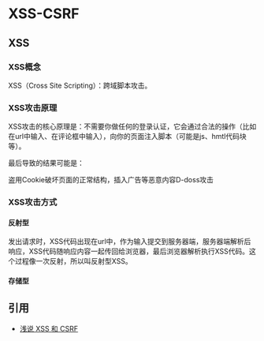 # XSS-CSRF

## XSS

### XSS概念

XSS（Cross Site Scripting）：跨域脚本攻击。

### XSS攻击原理

XSS攻击的核心原理是：不需要你做任何的登录认证，它会通过合法的操作（比如在url中输入、在评论框中输入），向你的页面注入脚本（可能是js、hmtl代码块等）。

最后导致的结果可能是：

盗用Cookie破坏页面的正常结构，插入广告等恶意内容D-doss攻击

### XSS攻击方式

#### 反射型

发出请求时，XSS代码出现在url中，作为输入提交到服务器端，服务器端解析后响应，XSS代码随响应内容一起传回给浏览器，最后浏览器解析执行XSS代码。这个过程像一次反射，所以叫反射型XSS。

#### 存储型

## 引用

- [浅说 XSS 和 CSRF](https://github.com/dwqs/blog/issues/68)


